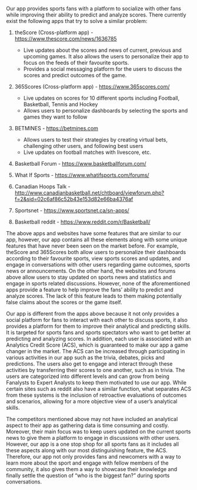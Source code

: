 Our app provides sports fans with a platform to socialize with other fans while improving their ability to predict and analyze scores. There currently exist the following apps that try to solve a similar problem:

1.	theScore (Cross-platform app) - https://www.thescore.com/news/1636785
	- Live updates about the scores and news of current, previous and upcoming games. It also allows the users to personalize their app to focus on the feeds of their favourite sports.
	- Provides a social messaging platform for the users to discuss the scores and predict outcomes of the game. 

2.	365Scores (Cross-platform app) - https://www.365scores.com/
	- Live updates on scores for 10 different sports including Football, Basketball, Tennis and Hockey
	- Allows users to personalize dashboards by selecting the sports and games they want to follow

3.	BETMINES - https://betmines.com
	- Allows users to test their strategies by creating virtual bets, challenging other users, and following best users
	- Live updates on football matches with livescore, etc.

4.	Basketball Forum - https://www.basketballforum.com/ 

5.	What If Sports - https://www.whatifsports.com/forums/

6.	Canadian Hoops Talk - http://www.canadianbasketball.net/chtboard/viewforum.php?f=2&sid=02c6af86c52b43e153d82e66ba4376af 

7.	Sportsnet - https://www.sportsnet.ca/sn-apps/

8.	Basketball reddit - https://www.reddit.com/r/Basketball/ 

The above apps and websites have some features that are similar to our app, however, our app contains all these elements along with some unique features that have never been seen on the market before. For example, theScore and 365Scores both allow users to personalize their dashboards according to their favourite sports, view sports scores and updates, and engage in conversations with other users regarding game outcomes, sports news or announcements. On the other hand, the websites and forums above allow users to stay updated on sports news and statistics and engage in sports related discussions. However, none of the aforementioned apps provide a feature to help improve the fans’ ability to predict and analyze scores. The lack of this feature leads to them making potentially false claims about the scores or the game itself. 

Our app is different from the apps above because it not only provides a social platform for fans to interact with each other to discuss sports, it also provides a platform for them to improve their analytical and predicting skills. It is targeted for sports fans and sports spectators who want to get better at predicting and analyzing scores. In addition, each user is associated with an Analytics Credit Score (ACS), which is guaranteed to make our app a game changer in the market. The ACS can be increased through participating in various activities in our app such as the trivia, debates, picks and predictions. The users also get to engage and interact through these activities by transferring their scores to one another, such as in trivia. The users are categorized into different levels and can grow from being Fanalysts to Expert Analysts to keep them motivated to use our app. While certain sites such as reddit also have a similar function, what separates ACS from these systems is the inclusion of retroactive evaluations of outcomes and scenarios, allowing for a more objective view of a user’s analytical skills.

The competitors mentioned above may not have included an analytical aspect to their app as gathering data is time consuming and costly. Moreover, their main focus was to keep users updated on the current sports news to give them a platform to engage in discussions with other users. However, our app is a one stop shop for all sports fans as it includes all these aspects along with our most distinguishing feature, the ACS. Therefore, our app not only provides fans and newcomers with a way to learn more about the sport and engage with fellow members of the community, it also gives them a way to showcase their knowledge and finally settle the question of “who is the biggest fan?” during sports conversations.

